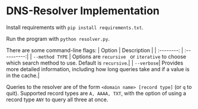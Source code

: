 # DNS-Resolver Implementation
Install requirements with ```pip install requirements.txt```.

Run the program with ```python resolver.py```.


There are some command-line flags:
| Option | Description |
| :--------: | :----------:|
| ```--method TYPE``` | Options are ```recursive ``` or ```iterative``` to choose which search method to use. Default is ```recursive```.|
| ```--verbose```| Provides more detailed information, including how long queries take and if a value is in the cache.|

Queries to the resolver are of the form ```<domain name> [record type]``` (or ```q``` to quit). Supported record types are ```A, AAAA, TXT```, with the option of using a record type ```ANY``` to query all three at once.
